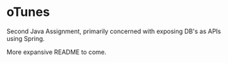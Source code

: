 # oTunes
Second Java Assignment, primarily concerned with exposing DB's as APIs using Spring.

More expansive README to come.
